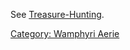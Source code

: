 See [Treasure-Hunting](Treasure-Hunting "wikilink").

[Category: Wamphyri Aerie](Category:_Wamphyri_Aerie "wikilink")
